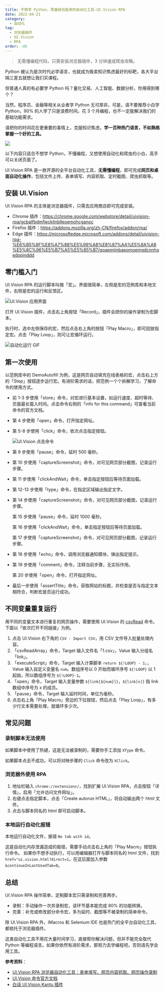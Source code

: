 ```yaml
---
title: 不想学 Python，零基础也能用的自动化工具-UI.Vision RPA
date: 2022-04-21
category:
  - 自动化
tag:
  - 浏览器插件
  - UI.Vision
  - RPA
order: -45
---
```


> 无需懂编程代码，只需安装浏览器插件，3 分钟速成爬虫攻略。

Python 被认为是次时代必学语言，也就成为贩卖知识焦虑最好的标靶，各大平台隔三差五就想让我们买课程。

但普通人真的有必要学 Python 吗？量化交易、人工智能、数据分析，你用得到哪个？

当然，程序员、金融等相关从业者学 Python 无可厚非。可是，请不要推荐小白学 Python，90% 的人学了只是浪费时间。花 3 个月编程，也不一定能解决我们的基础功能需求。

请把你的时间花在更重要的事情上，克服知识焦虑。**学一百种热门语言，不如熟练掌握一个好的工具。**

![](http://tc.seoipo.com/2022-05-05-14-45-43.png)

以下内容只适合不想学 Python，不懂编程，又想使用自动化和爬虫的小白，高手可以关闭页面了。

UI.Vision RPA 是一款开源的全平台自动化工具，**无需懂编程**，即可完成**网页和桌面自动化操作**，包括文件上传、表单填写、内容抓取、定时截图、爬虫抓取等。

## 安装 UI.Vision

UI.Vision RPA 的主体是浏览器插件，只需去应用商店即可完成安装。

- Chrome 插件：<https://chrome.google.com/webstore/detail/uivision-rpa/gcbalfbdmfieckjlnblleoemohcganoc>
- Firefox 插件：<https://addons.mozilla.org/zh-CN/firefox/addon/rpa/>
- Edge 插件：<https://microsoftedge.microsoft.com/addons/detail/uivision-rpa-%E6%B5%8F%E8%A7%88%E5%99%A8%E8%87%AA%E5%8A%A8%E5%8C%96%E5%B7%A5%E5%85%B7/goapmjinbaeomoemgdcnnhoedopjnddd>

## 零门槛入门

UI.Vision RPA 的运行脚本叫做「宏」。界面很简单，左侧是宏的范例库和本地文件，右侧是宏的运行和反馈区。

![UI.Vision 应用界面](http://tc.seoipo.com/2022-04-21-16-52-29.png)

打开 UI.Vision 插件，点击右上角按钮「Record」，插件会把你的操作录制为宏脚本。

执行时，选中左侧保存的宏，然后点击右上角的按钮「Play Macro」，即可回放指定宏。点击「Play Loop」，则可让宏循环运行。

![自动化运行 GIF](http://tc.seoipo.com/2022-04-21-20-25-31.gif)

## 第一次使用

以范例库中的 DemoAutofill 为例，这是网页自动填充在线表格的宏，点击右上方的「Step」按钮逐步运行宏。有进阶需求的话，把范例一个个拆解学习，了解命令的使用方式。

- 前 1-3 步使用「store」命令，对宏进行基本设置，如运行速度、超时等待、页面最长载入时间。点击命令右侧的「info for this command」可查看当前命令的官方文档。

- 第 4 步使用「open」命令，打开指定网址。

- 第 5-8 步使用「click」命令，依次点击指定按钮。

  ![UI.Vision 点击命令](http://tc.seoipo.com/2022-04-21-17-15-59.png)

- 第 9 步使用「pause」命令，延时 500 毫秒。

- 第 10 步使用「captureScreenshot」命令，对可见网页部分截图，记录运行步骤。

- 第 11 步使用「clickAndWait」命令，单击指定按钮后等待页面加载。

- 第 12-13 步使用「type」命令，在指定区域输出指定文字。

- 第 14 步使用「captureScreenshot」命令，对可见网页部分截图，记录运行步骤。

  第 15 步使用「pause」命令，延时 1000 毫秒。

  第 16 步使用「clickAndWait」命令，单击指定按钮后等待页面加载。

  第 17 步使用「captureScreenshot」命令，对可见网页部分截图，记录运行步骤。

- 第 18 步使用「echo」命令，调用浏览器通知模块，弹出指定提示。

- 第 19 步使用「comment」命令，注释当前步骤，无实际作用。

  第 20 步使用「open」命令，打开指定网址。

- 最后一步使用「assertTitle」命令，获取网站的标题，并检查是否与指定文本相符合，判断宏是否运行成功。

## 不同变量重复运行

用不同的变量文本进行重复的网页操作，需要使用 UI.Vision 的 [csvRead](https://ui.vision/rpa/docs/selenium-ide/csvread) 命令。下面以「依次打开不同链接」为例。

1. 点击 UI.Vision 右下角的 `CSV - Import CSV`，用 CSV 文件导入批量处理内容。
2. 「csvReadArray」命令，Target 输入文件名「1.csv」，Value 输入分组名「link」。
3. 「executeScript」命令，Target 输入计算脚本 `return ${!LOOP} - 1;`，Value 输入自定义变量名 `num`。数组序号以 0 开始而循环序号 `${!LOOP}` 以 1 起始，所以数组序号为 `${!LOOP}-1`。
4. 「open」命令，Target 输入变量参数 `${link[${num}]}`，`${link[x]}` 指 link 数组中序号为 x 的成员。
5. 「pause」命令，Target 输入延时时间，单位为毫秒。
6. 点击右上角「Play Macro」旁边的下拉按钮，然后点击「Play Loop」，有多少行文本需要处理，就循环多少次。

## 常见问题

### 录制脚本无法使用

如果脚本中使用了热键，这是无法被录制的，需要你手工添加 `XType` 命令。

如果脚本点击不成功，可以将对映步骤的 `Click` 命令改为 `XClick`。

### 浏览器外使用 RPA

1. 地址栏输入 `chrome://extensions/`，找到扩展 UI.Vision RPA，点击按钮「详情」，启用「允许访问文件网址」。
2. 右键点击指定脚本，点击「Create autorun HTML」，将自动输出两个 html 文件。
3. 点击与脚本同名的 html 即可启动脚本。

### 本地运行自动化报错

本地运行自动化文件，报错 `No tab with id`。

这是自动化内存泄漏造成的报错，需要手动点击右上角的「Play Macro」按钮执行命令。
如果你不想手动执行，可以用编辑器打开与脚本同名的 html 文件，找到 `href="ui.vision.html?direct=1`，在这后面加入参数 `&continueInLastUsedTab=0`。

## 总结

UI.Vision RPA 操作简单，定制脚本宏只需录制和完善两步。

- 录制：手动操作一次并录制宏，该环节基本能完成 80% 的功能转换。
- 完善：补充或修改部分命令宏，多为延时、截图等不被录制的简单命令。

除 UI.Vision RPA 外，iMacros 和 Selenium IDE 也是热门的全平台自动化工具，都依托于浏览器插件。

这类自动化工具不用花大量时间学习，直接帮你解决问题，但并不能完全取代 Python 等编程语言。如果你依然有进阶需求，那努力去学编程吧，否则请先学会用工具。

**参考资料**：

- [UI.Vision RPA 浏览器自动化工具：表单填写、网页内容抓取、网页操作录制](https://www.appinn.com/ui-vision-rpa/)
- [UI.Vision 命令官方文档](https://ui.vision/rpa/docs/selenium-ide)
- [白话 UI.Vision Kantu 插件](https://github.com/LoveOctocat/UI.Vision-Kantu-ZH)
